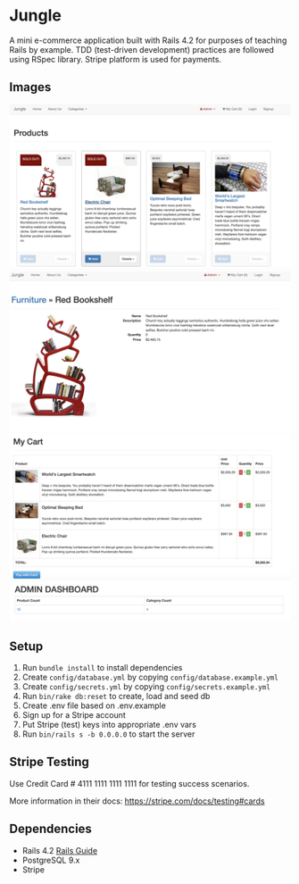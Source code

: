 # Jungle

A mini e-commerce application built with Rails 4.2 for purposes of teaching Rails by example.
TDD (test-driven development) practices are followed using RSpec library.
Stripe platform is used for payments.

## Images
![Test Image 1](https://github.com/hannaohandrews/jungle/blob/master/pictures/home_page.png?raw=true)
![Test Image 2](https://github.com/hannaohandrews/jungle/blob/master/pictures/product.png?raw=true)
![Test Image 3](https://github.com/hannaohandrews/jungle/blob/master/pictures/cart.png?raw=true)
![Test Image 4](https://github.com/hannaohandrews/jungle/blob/master/pictures/admin.png?raw=true)

## Setup

1. Run `bundle install` to install dependencies
2. Create `config/database.yml` by copying `config/database.example.yml`
3. Create `config/secrets.yml` by copying `config/secrets.example.yml`
4. Run `bin/rake db:reset` to create, load and seed db
5. Create .env file based on .env.example
6. Sign up for a Stripe account
7. Put Stripe (test) keys into appropriate .env vars
8. Run `bin/rails s -b 0.0.0.0` to start the server

## Stripe Testing

Use Credit Card # 4111 1111 1111 1111 for testing success scenarios.

More information in their docs: <https://stripe.com/docs/testing#cards>

## Dependencies

* Rails 4.2 [Rails Guide](http://guides.rubyonrails.org/v4.2/)
* PostgreSQL 9.x
* Stripe






